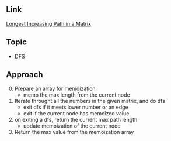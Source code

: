 ## Link
[Longest Increasing Path in a Matrix](https://leetcode.com/problems/longest-increasing-path-in-a-matrix/)

## Topic
- DFS

## Approach

0. Prepare an array for memoization
    - memo the max length from the current node 
1. Iterate throught all the numbers in the given matrix, and do dfs
    - exit dfs if it meets lower number or an edge
    - exit if the current node has memoized value
2. on exiting a dfs, return the current max path length
    - update memoization of the current node
3. Return the max value from the memoization array
